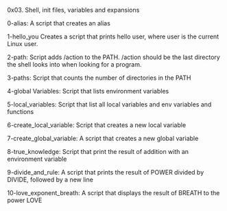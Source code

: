 0x03. Shell, init files, variables and expansions

0-alias: A script that creates an alias

1-hello_you Creates a script that prints hello user, where user is the current Linux user.

2-path: Script adds /action to the PATH. /action should be the last directory the shell looks into when looking for a program.

3-paths: Script that counts the number of directories in the PATH

4-global Variables: Script that lists environment variables

5-local_variables: Script that list all local variables and env variables and functions

6-create_local_variable: Script that creates a new local variable

7-create_global_variable: A script that creates a new global variable

8-true_knowledge: Script that print the result of addition with an environment variable

9-divide_and_rule: A script that prints the result of POWER divided by DIVIDE, followed by a new line

10-love_exponent_breath: A script that displays the result of BREATH to the power LOVE
